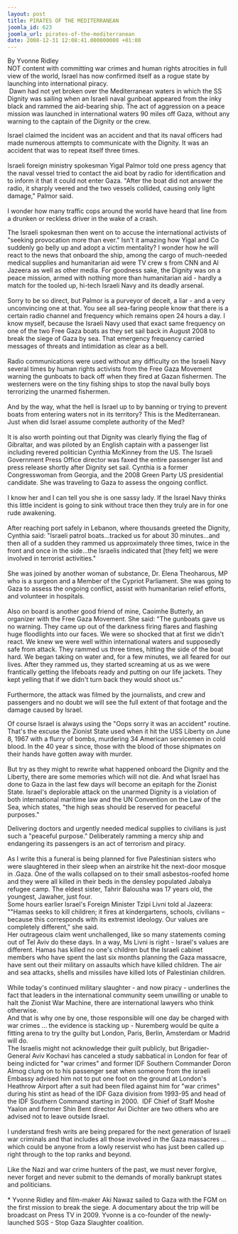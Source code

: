 ```yaml
---
layout: post
title: PIRATES OF THE MEDITERRANEAN
joomla_id: 623
joomla_url: pirates-of-the-mediterranean
date: 2008-12-31 12:08:41.000000000 +01:00
---
```

<p>By Yvonne Ridley<br />NOT content with committing war crimes and human rights atrocities in full view of the world, Israel has now confirmed itself as a rogue state by launching into international piracy.<br />&nbsp;Dawn had not yet broken over the Mediterranean waters in which the SS Dignity was sailing when an Israeli naval gunboat appeared from the inky black and rammed the aid-bearing ship. The act of aggression on a peace mission was launched in international waters 90 miles off Gaza, without any warning to the captain of the Dignity or the crew.</p><p>Israel claimed the incident was an accident and that its naval officers had made numerous attempts to communicate with the Dignity. It was an accident that was to repeat itself three times.<br />&nbsp;<br />Israeli foreign ministry spokesman Yigal Palmor told one press agency that the naval vessel tried to contact the aid boat by radio for identification and to inform it that it could not enter Gaza. &quot;After the boat did not answer the radio, it sharply veered and the two vessels collided, causing only light damage,&quot; Palmor said.<br />&nbsp;<br />I wonder how many traffic cops around the world have heard that line from a drunken or reckless driver in the wake of a crash.</p><p>The Israeli spokesman then went on to accuse the international activists of &quot;seeking provocation more than ever.&quot; Isn't it amazing how Yigal and Co suddenly go belly up and adopt a victim mentality? I wonder how he will react to the news that onboard the ship, among the cargo of much-needed medical supplies and humanitarian aid were TV crew s from CNN and Al Jazeera as well as other media. For goodness sake, the Dignity was on a peace mission, armed with nothing more than humanitarian aid - hardly a match for the tooled up, hi-tech Israeli Navy and its deadly arsenal.<br />&nbsp;<br />Sorry to be so direct, but Palmor is a purveyor of deceit, a liar - and a very unconvincing one at that. You see all sea-faring people know that there is a certain radio channel and frequency which remains open 24 hours a day. I know myself, because the Israeli Navy used that exact same frequency on one of the two Free Gaza boats as they set sail back in August 2008 to break the siege of Gaza by sea. That emergency frequency carried messages of threats and intimidation as clear as a bell.<br />&nbsp;<br />Radio communications were used without any difficulty on the Israeli Navy several times by human rights activists from the Free Gaza Movement warning the gunboats to back off when they fired at Gazan fishermen. The westerners were on the tiny fishing ships to stop the naval bully boys terrorizing the unarmed fishermen.<br />&nbsp;<br />And by the way, what the hell is Israel up to by banning or trying to prevent boats from entering waters not in its territory? This is the Mediterranean. Just when did Israel assume complete authority of the Med?<br />&nbsp; <br />It is also worth pointing out that Dignity was clearly flying the flag of Gibraltar, and was piloted by an English captain with a passenger list including revered politician Cynthia McKinney from the US. The Israeli Government Press Office director was faxed the entire passenger list and press release shortly after Dignity set sail. Cynthia is a former Congresswoman from Georgia, and the 2008 Green Party US presidential candidate. She was traveling to Gaza to assess the ongoing conflict. <br />&nbsp;<br />I know her and I can tell you she is one sassy lady. If the Israel Navy thinks this little incident is going to sink without trace then they truly are in for one rude awakening.<br />&nbsp;<br />After reaching port safely in Lebanon, where thousands greeted the Dignity, Cynthia said: &quot;Israeli patrol boats...tracked us for about 30 minutes...and then all of a sudden they rammed us approximately three times, twice in the front and once in the side...the Israelis indicated that [they felt] we were involved in terrorist activities.&quot;<br />&nbsp;<br />She was joined by another woman of substance, Dr. Elena Theoharous, MP who is a surgeon and a Member of the Cypriot Parliament. She was going to Gaza to assess the ongoing conflict, assist with humanitarian relief efforts, and volunteer in hospitals.<br />&nbsp;<br />Also on board is another good friend of mine, Caoimhe Butterly, an organizer with the Free Gaza Movement. She said: &quot;The gunboats gave us no warning. They came up out of the darkness firing flares and flashing huge floodlights into our faces. We were so shocked that at first we didn't react. We knew we were well within international waters and supposedly safe from attack. They rammed us three times, hitting the side of the boat hard. We began taking on water and, for a few minutes, we all feared for our lives. After they rammed us, they started screaming at us as we were frantically getting the lifeboats ready and putting on our life jackets. They kept yelling that if we didn't turn back they would shoot us.&quot;<br />&nbsp; <br />Furthermore, the attack was filmed by the journalists, and crew and passengers and no doubt we will see the full extent of that footage and the damage caused by Israel.</p><p>Of course Israel is always using the &quot;Oops sorry it was an accident&quot; routine. That's the excuse the Zionist State used when it hit the USS Liberty on June 8, 1967 with a flurry of bombs, murdering 34 American servicemen in cold blood. In the 40 year s since, those with the blood of those shipmates on their hands have gotten away with murder.<br />&nbsp;<br />But try as they might to rewrite what happened onboard the Dignity and the Liberty, there are some memories which will not die. And what Israel has done to Gaza in the last few days will become an epitaph for the Zionist State. Israel's deplorable attack on the unarmed Dignity is a violation of both international maritime law and the UN Convention on the Law of the Sea, which states, &quot;the high seas should be reserved for peaceful purposes.&quot;</p><p>Delivering doctors and urgently needed medical supplies to civilians is just such a &quot;peaceful purpose.&quot; Deliberately ramming a mercy ship and endangering its passengers is an act of terrorism and piracy. <br />&nbsp;<br />As I write this a funeral is being planned for five Palestinian sisters who were slaughtered in their sleep when an airstrike hit the next-door mosque in .Gaza. One of the walls collapsed on to their small asbestos-roofed home and they were all killed in their beds in the densley populated Jabalya refugee camp. The eldest sister, Tahrir Balousha was 17 years old, the youngest, Jawaher, just four.<br />Some hours earlier Israel's Foreign Minister Tzipi Livni told al Jazeera: &quot;&quot;Hamas seeks to kill children; it fires at kindergartens, schools, civilians &ndash; because this corresponds with its extremist ideology. Our values are completely different,&quot; she said.<br />Her outrageous claim went unchallenged, like so many statements coming out of Tel Aviv do these days. In a way, Ms Livni is right - Israel's values are different. Hamas has killed no one's children but the Israeli cabinet members who have spent the last six months planning the Gaza massacre, have sent out their military on assaults which have killed children. The air and sea attacks, shells and missiles have killed lots of Palestinian children.<br />&nbsp;<br />While today's continued military slaughter - and now piracy - underlines the fact that leaders in the international community seem unwilling or unable to halt the Zionist War Machine, there are international lawyers who think otherwise.<br />And that is why one by one, those responsible will one day be charged with war crimes ... the evidence is stacking up - Nuremberg would be quite a fitting arena to try the guilty but London, Paris, Berlin, Amsterdam or Madrid will do.<br />The Israelis might not acknowledge their guilt publicly, but Brigadier-General Aviv Kochavi has canceled a study sabbatical in London for fear of being indicted for &quot;war crimes&quot; and former IDF Southern Commander Doron Almog clung on to his passenger seat when someone from the israeli Embassy advised him not to put one foot on the ground at London's Heathrow Airport after a suit had been filed against him for &quot;war crimes&quot; during his stint as head of the IDF Gaza division from 1993-95 and head of the IDF Southern Command starting in 2000.&nbsp; IDF Chief of Staff Moshe Yaalon and former Shin Bent director Avi Dichter are two others who are advised not to leave outside Israel.<br />&nbsp;<br />I understand fresh writs are being prepared for the next generation of Israeli war criminals and that includes all those involved in the Gaza massacres ... which could be anyone from a lowly reservist who has just been called up right through to the top ranks and beyond.<br />&nbsp;<br />Like the Nazi and war crime hunters of the past, we must never forgive, never forget and never submit to the demands of morally bankrupt states and politicians.<br />&nbsp;<br />* Yvonne Ridley and film-maker Aki Nawaz sailed to Gaza with the FGM on the first mission to break the siege. A documentary about the trip will be broadcast on Press TV in 2009. Yvonne is a co-founder of the newly-launched SGS - Stop Gaza Slaughter coalition.</p><p><a href=""></a></p>

